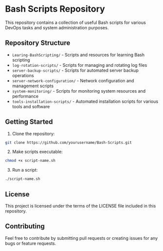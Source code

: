 # Bash Scripts Repository

This repository contains a collection of useful Bash scripts for various DevOps tasks and system administration purposes.

## Repository Structure

- `Learing-BashScripting/` - Scripts and resources for learning Bash scripting
- `log-rotation-scripts/` - Scripts for managing and rotating log files
- `server-backup-scripts/` - Scripts for automated server backup operations
- `server-network-configuration/` - Network configuration and management scripts
- `system-monitoring/` - Scripts for monitoring system resources and performance
- `tools-installation-scripts/` - Automated installation scripts for various tools and software

## Getting Started

1. Clone the repository:
```bash
git clone https://github.com/yourusername/Bash-Scripts.git
```

2. Make scripts executable:
```bash
chmod +x script-name.sh
```

3. Run a script:
```bash
./script-name.sh
```

## License

This project is licensed under the terms of the LICENSE file included in this repository.

## Contributing

Feel free to contribute by submitting pull requests or creating issues for any bugs or feature requests.
